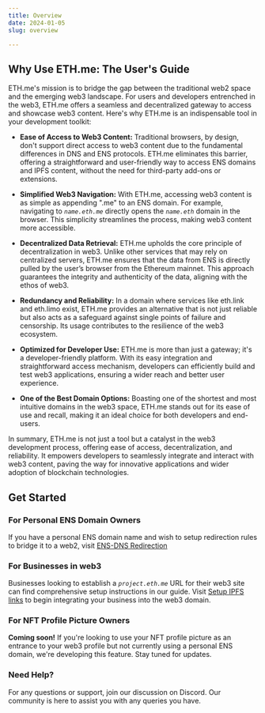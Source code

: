 ```yaml
---
title: Overview
date: 2024-01-05
slug: overview

---
```

## Why Use ETH.me: The User's Guide

ETH.me's mission is to bridge the gap between the traditional web2 space and the emerging web3 landscape. For users and developers entrenched in the web3, ETH.me offers a seamless and decentralized gateway to access and showcase web3 content. Here's why ETH.me is an indispensable tool in your development toolkit:

* **Ease of Access to Web3 Content:** Traditional browsers, by design, don't support direct access to web3 content due to the fundamental differences in DNS and ENS protocols. ETH.me eliminates this barrier, offering a straightforward and user-friendly way to access ENS domains and IPFS content, without the need for third-party add-ons or extensions.

* **Simplified Web3 Navigation:** With ETH.me, accessing web3 content is as simple as appending ".me" to an ENS domain. For example, navigating to *`name.eth.me`* directly opens the *`name.eth`* domain in the browser. This simplicity streamlines the process, making web3 content more accessible.

* **Decentralized Data Retrieval:** ETH.me upholds the core principle of decentralization in web3. Unlike other services that may rely on centralized servers, ETH.me ensures that the data from ENS is directly pulled by the user’s browser from the Ethereum mainnet. This approach guarantees the integrity and authenticity of the data, aligning with the ethos of web3.

* **Redundancy and Reliability:** In a domain where services like eth.link and eth.limo exist, ETH.me provides an alternative that is not just reliable but also acts as a safeguard against single points of failure and censorship. Its usage contributes to the resilience of the web3 ecosystem.

* **Optimized for Developer Use:** ETH.me is more than just a gateway; it's a developer-friendly platform. With its easy integration and straightforward access mechanism, developers can efficiently build and test web3 applications, ensuring a wider reach and better user experience.

* **One of the Best Domain Options:** Boasting one of the shortest and most intuitive domains in the web3 space, ETH.me stands out for its ease of use and recall, making it an ideal choice for both developers and end-users.

In summary, ETH.me is not just a tool but a catalyst in the web3 development process, offering ease of access, decentralization, and reliability. It empowers developers to seamlessly integrate and interact with web3 content, paving the way for innovative applications and wider adoption of blockchain technologies.


## Get Started

### For Personal ENS Domain Owners

If you have a personal ENS domain name and wish to setup redirection rules to bridge it to a web2, visit [ENS-DNS Redirection](ens)

### For Businesses in web3

Businesses looking to establish a *`project.eth.me`* URL for their web3 site can find comprehensive setup instructions in our guide. Visit [Setup IPFS links](ens#setting-up-ipfs-urls) to begin integrating your business into the web3 domain.

### For NFT Profile Picture Owners

**Coming soon!** If you're looking to use your NFT profile picture as an entrance to your web3 profile but not currently using a personal ENS domain, we're developing this feature. Stay tuned for updates.

### Need Help?

For any questions or support, join our discussion on Discord. Our community is here to assist you with any queries you have.



